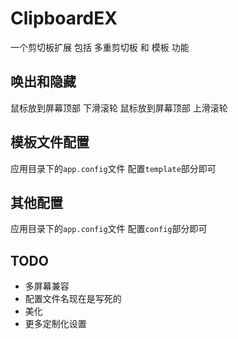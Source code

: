 # ClipboardEX

一个剪切板扩展
包括 多重剪切板 和 模板 功能

## 唤出和隐藏

鼠标放到屏幕顶部 下滑滚轮
鼠标放到屏幕顶部 上滑滚轮

## 模板文件配置

应用目录下的`app.config`文件
配置`template`部分即可

## 其他配置

应用目录下的`app.config`文件
配置`config`部分即可

## TODO

- 多屏幕兼容
- 配置文件名现在是写死的
- 美化
- 更多定制化设置